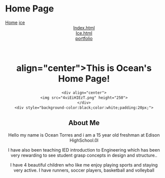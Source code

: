 
# Home Page


<html lang="en”>
  <head>
    <meta charset=>
    
</head>
<link href="mypage.css" rel="stylesheet" type="text/css"> 
<body>
<style> {background-color: #f1e6f7;}</style>
 <a href="home.html">Home</a>
<a href="ice.html">ice</a>
 <center><a href="showcase1/index.html.html">Index.html</a>
   <center><a href="ice.html">Ice.html</a>
   <center><a href="portfolio">portfolio</a> 
                                                                      
 </p>               
 <br>
 <div>
    <h1> align="center">This is Ocean's Home Page!</h1>
    
    <div align="center">
    <img src="4viEiHIEzT.png" height="250">
    </div>
    <div style="background-color:black;color:white;padding:20px;">
  <h2>About Me</h2>
  <p>Hello my name is Ocean Torres and i am a 15 year old freshman at Edison HighSchool.0l</p>
  <p>I have also been teaching IED introduction to Engineering which has been very rewarding to see student grasp concepts in design and structure..</p>
<p> I have 4 beautiful children who like me enjoy playing sports and staying very active. I have runners, soccer players, basketball and volleyball</p>      </div>
 
 </html>
